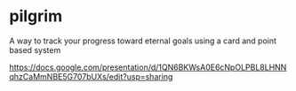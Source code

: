 # pilgrim
A way to track your progress toward eternal goals using a card and point based system

https://docs.google.com/presentation/d/1QN6BKWsA0E6cNpOLPBL8LHNNqhzCaMmNBE5G707bUXs/edit?usp=sharing


